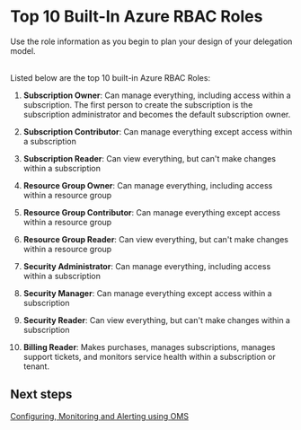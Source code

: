 # Top 10 Built-In Azure RBAC Roles
Use the role information as you begin to plan your design of your delegation model.
<br />
<br />

Listed below are the top 10 built-in Azure RBAC Roles:

1. **Subscription Owner**: Can manage everything, including access within a subscription. The first person to create the subscription is the subscription administrator and becomes the default subscription owner. 

2. **Subscription Contributor**: Can manage everything except access within a subscription

3. **Subscription Reader**: Can view everything, but can't make changes within a subscription

4. **Resource Group Owner**: Can manage everything, including access within a resource group

5. **Resource Group Contributor**: Can manage everything except access within a resource group

6. **Resource Group Reader**: Can view everything, but can't make changes within a resource group

7. **Security Administrator**: Can manage everything, including access within a subscription

8. **Security Manager**: Can manage everything except access within a subscription

9. **Security Reader**: Can view everything, but can't make changes within a subscription

10. **Billing Reader**: Makes purchases, manages subscriptions, manages support tickets, and monitors service health within a subscription or tenant.

## Next steps
[Configuring, Monitoring and Alerting using OMS](4.3-Configuring-Monitoring-and-Alerting-using-OMS.md)
